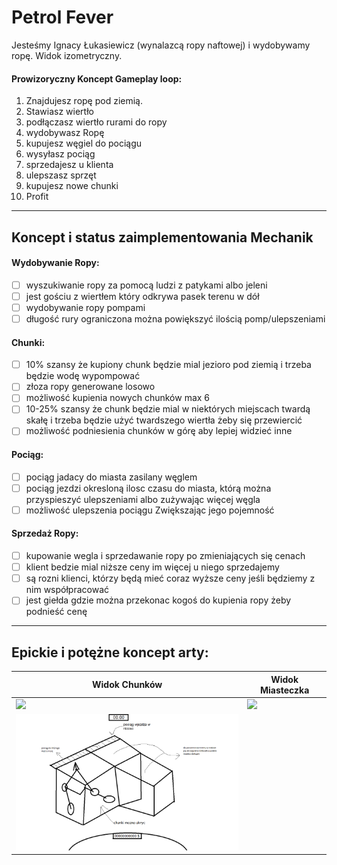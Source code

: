 # Petrol Fever
Jesteśmy Ignacy Łukasiewicz (wynalazcą ropy naftowej) i wydobywamy ropę.
Widok izometryczny.
#### Prowizoryczny Koncept Gameplay loop:
  1. Znajdujesz ropę pod ziemią.
  2. Stawiasz wiertło
  3. podłączasz wiertło rurami do ropy
  4. wydobywasz Ropę
  5. kupujesz węgiel do pociągu 
  6. wysyłasz pociąg
  7. sprzedajesz u klienta
  8. ulepszasz sprzęt
  9. kupujesz nowe chunki
  10. Profit
---

## Koncept i status zaimplementowania Mechanik
#### Wydobywanie Ropy:
- [ ] wyszukiwanie ropy za pomocą ludzi z patykami albo jeleni
- [ ] jest gościu z wiertłem który odkrywa pasek terenu w dół 
- [ ] wydobywanie ropy pompami
- [ ] długość rury ograniczona można powiększyć ilością pomp/ulepszeniami
#### Chunki:
- [ ] 10% szansy że kupiony chunk będzie mial jezioro pod ziemią i trzeba będzie wodę wypompować
- [ ] złoza ropy generowane losowo
- [ ] możliwość kupienia nowych chunków max 6
- [ ] 10-25% szansy że chunk będzie mial w niektórych miejscach twardą skałę i trzeba będzie użyć twardszego wiertła żeby się przewiercić 
- [ ] możliwość podniesienia chunków w górę aby lepiej widzieć inne
#### Pociąg:
- [ ] pociąg jadacy do miasta zasilany węglem
- [ ] pociąg jezdzi okresloną ilosc czasu do miasta, którą można przyspieszyć ulepszeniami albo zużywając więcej węgla 
- [ ] możliwość ulepszenia pociągu Zwiększając jego pojemność
#### Sprzedaż Ropy:
- [ ] kupowanie wegla i sprzedawanie ropy po zmieniających się cenach
- [ ] klient bedzie mial niższe ceny im więcej u niego sprzedajemy
- [ ] są rozni klienci, którzy będą mieć coraz wyższe ceny jeśli będziemy z nim współpracować
- [ ] jest giełda gdzie można przekonac kogoś do kupienia ropy żeby podnieść cenę 

---
## Epickie i potężne koncept arty:
| Widok Chunków | Widok Miasteczka |
| --- | ---|
| <img src="https://github.com/KARMELbtw/petrolFever/assets/56600554/49af1abf-66d2-474a-ab66-2f62617d6e12" width=400px></img> | <img src="https://github.com/KARMELbtw/petrolFever/assets/56600554/303bd533-a444-46b7-b717-fc68a623b2e2" width=400px></img>
| <img src="concepts/klockivol.2upgradedsupereditionremastered.png" width=400px></img>

